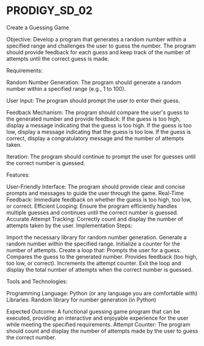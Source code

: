 # PRODIGY_SD_02
Create a Guessing Game

Objective: Develop a program that generates a random number within a specified range and challenges the user to guess the number. The program should provide feedback for each guess and keep track of the number of attempts until the correct guess is made.

Requirements:

Random Number Generation: The program should generate a random number within a specified range (e.g., 1 to 100).

User Input: The program should prompt the user to enter their guess.

Feedback Mechanism: The program should compare the user's guess to the generated number and provide feedback: If the guess is too high, display a message indicating that the guess is too high. If the guess is too low, display a message indicating that the guess is too low. If the guess is correct, display a congratulatory message and the number of attempts taken.

Iteration: The program should continue to prompt the user for guesses until the correct number is guessed.

Features:

User-Friendly Interface: The program should provide clear and concise prompts and messages to guide the user through the game.
Real-Time Feedback: Immediate feedback on whether the guess is too high, too low, or correct.
Efficient Looping: Ensure the program efficiently handles multiple guesses and continues until the correct number is guessed.
Accurate Attempt Tracking: Correctly count and display the number of attempts taken by the user.
Implementation Steps:

Import the necessary library for random number generation. Generate a random number within the specified range. Initialize a counter for the number of attempts. Create a loop that: Prompts the user for a guess. Compares the guess to the generated number. Provides feedback (too high, too low, or correct). Increments the attempt counter. Exit the loop and display the total number of attempts when the correct number is guessed.

Tools and Technologies:

Programming Language: Python (or any language you are comfortable with) Libraries: Random library for number generation (in Python)

Expected Outcome: A functional guessing game program that can be executed, providing an interactive and enjoyable experience for the user while meeting the specified requirements. Attempt Counter: The program should count and display the number of attempts made by the user to guess the correct number.
